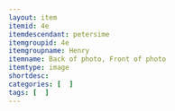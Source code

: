 ```yaml
---
layout: item
itemid: 4e
itemdescendant: petersime
itemgroupid: 4e
itemgroupname: Henry
itemname: Back of photo, Front of photo
itemtype: image
shortdesc: 
categories: [  ]
tags: [  ]
---
```








